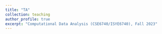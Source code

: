 ```yaml
---
title: "TA"
collection: teaching
author_profile: true
excerpt: "Computational Data Analysis (CSE6740/ISYE6740), Fall 2023"
---
```

